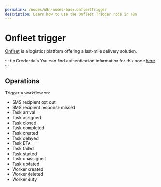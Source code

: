 ```yaml
---
permalink: /nodes/n8n-nodes-base.onfleetTrigger
description: Learn how to use the Onfleet Trigger node in n8n
---
```


# Onfleet trigger

[Onfleet](https://onfleet.com/) is a logistics platform offering a last-mile delivery solution.

::: tip Credentials
You can find authentication information for this node [here](../../../credentials/Onfleet/README.md).
:::

## Operations

Trigger a workflow on:

* SMS recipient opt out
* SMS recipient response missed
* Task arrival
* Task assigned
* Task cloned
* Task completed
* Task created
* Task delayed
* Task ETA
* Task failed
* Task started
* Task unassigned
* Task updated
* Worker created
* Worker deleted
* Worker duty
